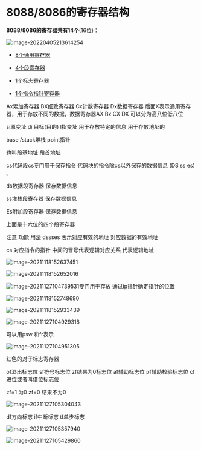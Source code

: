 # 8088/8086的寄存器结构

**8088/8086的寄存器共有14个**(16位)：

![image-20220405213614254](https://cdn.jsdelivr.net/gh/letengzz/Two-C@main/img/PM/Second/14%E4%B8%AA%E5%AF%84%E5%AD%98%E5%99%A8.png)

- [8个通用寄存器](执行部件EU/内部寄存器组.md)

- [4个段寄存器](总线接口部件BIU/段地址寄存器.md)

- [1个标志寄存器](执行部件EU/标志寄存器FR.md)

- [1个指令指针寄存器](总线接口部件/指令指针寄存器IP.md)



Ax累加寄存器 BX细致寄存器 Cx计数寄存器 Dx数据寄存器 后面X表示通用寄存器，用于存放不同的数据，数据寄存器AX Bx CX DX 可以分为高八位低八位 

si原变址 di 目标(目的)  l指变址 用于存放特定的信息 用于存放地址的

base /stack堆栈 point指针



也叫段基地址 段首地址

cs代码段cs专门用于保存指令 代码块的指令除cs以外保存的数据信息 (DS ss es) 。

ds数据段寄存器  保存数据信息

ss堆栈段寄存器 保存数据信息

Es附加段寄存器 保存数据信息

上面是十六位的四个段寄存器

注意 功能 用法 dssses 表示对应有效的地址 对应数据的有效地址

cs 对应指令的指针 中间的冒号代表逻辑对应关系 代表逻辑地址

![image-20211118152637451](C:\Users\LetengZzz\AppData\Roaming\Typora\typora-user-images\image-20211118152637451.png)

![image-20211118152652016](C:\Users\LetengZzz\AppData\Roaming\Typora\typora-user-images\image-20211118152652016.png)

![image-20211127104739531](C:\Users\LetengZzz\AppData\Roaming\Typora\typora-user-images\image-20211127104739531.png)专门用于存放  通过ip指针确定指针的位置

![image-20211118152748690](C:\Users\LetengZzz\AppData\Roaming\Typora\typora-user-images\image-20211118152748690.png)

![image-20211118152933439](C:\Users\LetengZzz\AppData\Roaming\Typora\typora-user-images\image-20211118152933439.png)

![image-20211127104929318](C:\Users\LetengZzz\AppData\Roaming\Typora\typora-user-images\image-20211127104929318.png)

可以用psw 和fr表示

![image-20211127104951305](C:\Users\LetengZzz\AppData\Roaming\Typora\typora-user-images\image-20211127104951305.png)

红色的对于标志寄存器 

of溢出标志位 sf符号标志位 zf结果为0标志位 af辅助标志位 pf辅助校验标志位 cf进位或者叫借位标志位

zf=1 为0 zf=0 结果不为0

![image-20211127105304043](C:\Users\LetengZzz\AppData\Roaming\Typora\typora-user-images\image-20211127105304043.png)

df方向标志 if中断标志 tf单步标志

![image-20211127105357940](C:\Users\LetengZzz\AppData\Roaming\Typora\typora-user-images\image-20211127105357940.png)

![image-20211127105429860](C:\Users\LetengZzz\AppData\Roaming\Typora\typora-user-images\image-20211127105429860.png)
